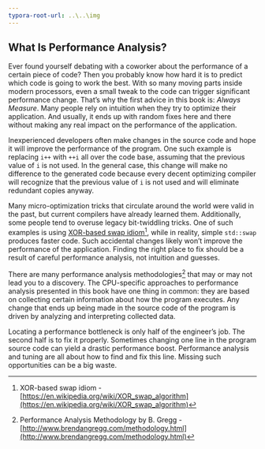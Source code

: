 ```yaml
---
typora-root-url: ..\..\img
---
```


## What Is Performance Analysis?

Ever found yourself debating with a coworker about the performance of a certain piece of code? Then you probably know how hard it is to predict which code is going to work the best. With so many moving parts inside modern processors, even a small tweak to the code can trigger significant performance change. That’s why the first advice in this book is: *Always Measure*. Many people rely on intuition when they try to optimize their application. And usually, it ends up with random fixes here and there without making any real impact on the performance of the application.

Inexperienced developers often make changes in the source code and hope it will improve the performance of the program. One such example is replacing `i++` with `++i` all over the code base, assuming that the previous value of `i` is not used. In the general case, this change will make no difference to the generated code because every decent optimizing compiler will recognize that the previous value of `i` is not used and will eliminate redundant copies anyway. 

Many micro-optimization tricks that circulate around the world were valid in the past, but current compilers have already learned them. Additionally, some people tend to overuse legacy bit-twiddling tricks. One of such examples is using [XOR-based swap idiom](https://en.wikipedia.org/wiki/XOR_swap_algorithm)[^2], while in reality, simple `std::swap` produces faster code. Such accidental changes likely won’t improve the performance of the application. Finding the right place to fix should be a result of careful performance analysis, not intuition and guesses.

There are many performance analysis methodologies[^1] that may or may not lead you to a discovery. The CPU-specific approaches to performance analysis presented in this book have one thing in common: they are based on collecting certain information about how the program executes. Any change that ends up being made in the source code of the program is driven by analyzing and interpreting collected data.

Locating a performance bottleneck is only half of the engineer’s job. The second half is to fix it properly. Sometimes changing one line in the program source code can yield a drastic performance boost. Performance analysis and tuning are all about how to find and fix this line. Missing such opportunities can be a big waste.

[^1]: Performance Analysis Methodology by B. Gregg - [http://www.brendangregg.com/methodology.html](http://www.brendangregg.com/methodology.html)
[^2]: XOR-based swap idiom - [https://en.wikipedia.org/wiki/XOR_swap_algorithm](https://en.wikipedia.org/wiki/XOR_swap_algorithm)
